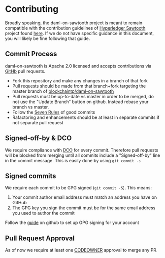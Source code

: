 # Contributing

Broadly speaking, the daml-on-sawtooth project is meant to remain compatible with the contribution guidelines of  [Hyperledger Sawtooth](https://sawtooth.hyperledger.org) project found [here](https://sawtooth.hyperledger.org/docs/core/releases/latest/community/contributing.html). If we do not have specific guidance in this document, you will likely be fine following that guide.

## Commit Process

daml-on-sawtooth is Apache 2.0 licensed and accepts contributions via [GitHb](https://github.com) pull requests.

* Fork this repository and make any changes in a branch of that fork
* Pull requests should be made from that branch+fork targeting the master branch of [blockchaintp/daml-on-sawtooth](https://github.com/blockchaintp/daml-on-sawtooth)
* Pull requests must be up-to-date vs master in order to be merged, do not use the "Update Branch" button on github. Instead rebase your branch vs master.
* Follow the [Seven Rules](https://chris.beams.io/posts/git-commit/#seven-rules) of good commits
* Rafactoring and enhancements should be at least in separate commits if not separate pull request

## Signed-off-by & DCO

We require compliance with [DCO](http://developercertificate.org/) for every commit.  Therefore pull requests will be blocked from merging until all commits include a "Signed-off-by" line in the commit message.  This is easily done by using `git commit -s`

## Signed commits

We require each commit to be GPG signed (`git commit -S`). This means:

1. Your commit author email address must match an address you have on GitHub
1. The GPG key you sign the commit must be for the same email address you used to author the commit

Follow the [guide](https://help.github.com/en/articles/signing-commits) on github to set up GPG signing for your account

## Pull Request Approval

As of now we require at least one [CODEOWNER](./CODEOWNER.md) approval to merge any PR.
